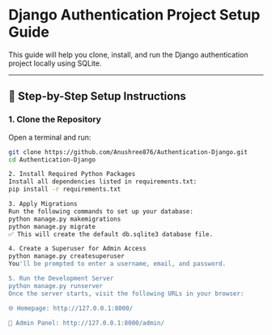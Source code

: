 # Django Authentication Project Setup Guide

This guide will help you clone, install, and run the Django authentication project locally using SQLite.

---

## 🚀 Step-by-Step Setup Instructions

### 1. Clone the Repository

Open a terminal and run:

```bash
git clone https://github.com/Anushree876/Authentication-Django.git
cd Authentication-Django

2. Install Required Python Packages
Install all dependencies listed in requirements.txt:
pip install -r requirements.txt

3. Apply Migrations
Run the following commands to set up your database:
python manage.py makemigrations
python manage.py migrate
✅ This will create the default db.sqlite3 database file.

4. Create a Superuser for Admin Access
python manage.py createsuperuser
You'll be prompted to enter a username, email, and password.

5. Run the Development Server
python manage.py runserver
Once the server starts, visit the following URLs in your browser:

🌐 Homepage: http://127.0.0.1:8000/

🔐 Admin Panel: http://127.0.0.1:8000/admin/



